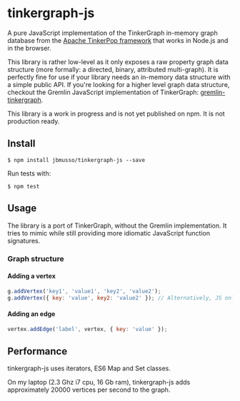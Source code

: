 tinkergraph-js
==============

A pure JavaScript implementation of the TinkerGraph in-memory graph database from the [Apache TinkerPop framework](http://tinkerpop.incubator.apache.org/) that works in Node.js and in the browser.

This library is rather low-level as it only exposes a raw property graph data structure (more formally: a directed, binary, attributed multi-graph). It is perfectly fine for use if your library needs an in-memory data structure with a simple public API. If you're looking for a higher level graph data structure, checkout the Gremlin JavaScript implementation of TinkerGraph: [gremlin-tinkergraph](https://github.com/jbmusso/gremlin-tinkergraph).

This library is a work in progress and is not yet published on npm. It is not production ready.

## Install

```
$ npm install jbmusso/tinkergraph-js --save
```

Run tests with:

```
$ npm test
```

## Usage

The library is a port of TinkerGraph, without the Gremlin implementation. It tries to mimic while still providing more idiomatic JavaScript function signatures.

### Graph structure

#### Adding a vertex

```javascript
g.addVertex('key1', 'value1', 'key2', 'value2');
g.addVertex({ key: 'value', key2: 'value2' }); // Alternatively, JS only
```

#### Adding an edge

```javascript
vertex.addEdge('label', vertex, { key: 'value' });
```

## Performance

tinkergraph-js uses iterators, ES6 Map and Set classes.

On my laptop (2.3 Ghz i7 cpu, 16 Gb ram), tinkergraph-js adds approximately 20000 vertices per second to the graph.

